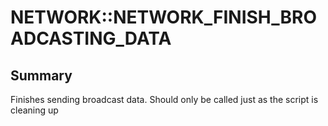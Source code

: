 # NETWORK::NETWORK_FINISH_BROADCASTING_DATA

## Summary
Finishes sending broadcast data. Should only be called just as the script is cleaning up
